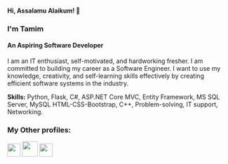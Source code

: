 #### Hi, Assalamu Alaikum! 👋 
### I'm Tamim
#### An Aspiring Software Developer

I am an IT enthusiast, self-motivated, and hardworking fresher. I am committed to building my career as a Software Engineer. I want to use my knowledge, creativity, and self-learning skills effectively by creating efficient software systems in the industry.

<b>Skills:</b> Python, Flask, C#, ASP.NET Core MVC, Entity Framework, MS SQL Server, MySQL HTML-CSS-Bootstrap, C++, Problem-solving, IT support, Networking. 

### My Other profiles: </br>
[<img src='https://cdn-icons-png.flaticon.com/512/174/174857.png' height='30'>](https://www.linkedin.com/in/asmtamim/) 
[<img src='https://cdn.codechef.com/sites/all/themes/abessive/cc-logo.png' height='35'>](https://www.codechef.com/users/asmtamim) 
[<img src='https://codeforces.com/predownloaded/09/d5/09d515849719f4bf8642ee12bc840cab1f4c5d7d.png' height='30'>](https://codeforces.com/profile/asmtamim) 
